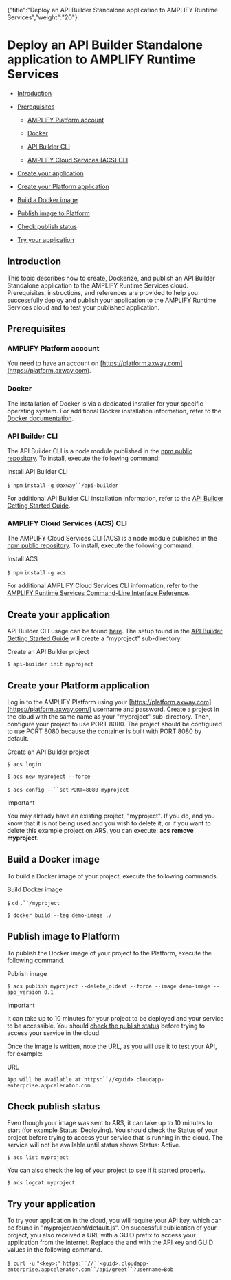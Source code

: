 {"title":"Deploy an API Builder Standalone application to AMPLIFY Runtime Services","weight":"20"} 

# Deploy an API Builder Standalone application to AMPLIFY Runtime Services

*   [Introduction](#Introduction)
    
*   [Prerequisites](#Prerequisites)
    
    *   [AMPLIFY Platform account](#AMPLIFYPlatformaccount)
        
    *   [Docker](#Docker)
        
    *   [API Builder CLI](#APIBuilderCLI)
        
    *   [AMPLIFY Cloud Services (ACS) CLI](#AMPLIFYCloudServices(ACS)CLI)
        
*   [Create your application](#Createyourapplication)
    
*   [Create your Platform application](#CreateyourPlatformapplication)
    
*   [Build a Docker image](#BuildaDockerimage)
    
*   [Publish image to Platform](#PublishimagetoPlatform)
    
*   [Check publish status](#checkpublishstatusCheckpublishstatus)
    
*   [Try your application](#Tryyourapplication)
    

## Introduction

This topic describes how to create, Dockerize, and publish an API Builder Standalone application to the AMPLIFY Runtime Services cloud. Prerequisites, instructions, and references are provided to help you successfully deploy and publish your application to the AMPLIFY Runtime Services cloud and to test your published application.

## Prerequisites

### AMPLIFY Platform account

You need to have an account on [https://platform.axway.com](https://platform.axway.com).

### Docker

The installation of Docker is via a dedicated installer for your specific operating system. For additional Docker installation information, refer to the [Docker documentation](https://docs.docker.com/install/).

### API Builder CLI

The API Builder CLI is a node module published in the [npm public repository](https://www.npmjs.com/package/@axway/api-builder). To install, execute the following command:

Install API Builder CLI

`$ npm` `install` `-g @axway``/api-builder`

For additional API Builder CLI installation information, refer to the [API Builder Getting Started Guide](https://wiki.appcelerator.org/display/AB4/API+Builder+Getting+Started+Guide).

### AMPLIFY Cloud Services (ACS) CLI

The AMPLIFY Cloud Services CLI (ACS) is a node module published in the [npm public repository](https://www.npmjs.com/package/@axway/api-builder). To install, execute the following command:

Install ACS

`$ npm` `install` `-g acs`

For additional AMPLIFY Cloud Services CLI information, refer to the [AMPLIFY Runtime Services Command-Line Interface Reference](/docs/appc/Axway_API_Builder/AMPLIFY_Runtime_Services/AMPLIFY_Runtime_Services_Guide/AMPLIFY_Runtime_Services_Command-Line_Interface_Reference/).

## Create your application

API Builder CLI usage can be found [here](https://www.npmjs.com/package/@axway/api-builder). The setup found in the [API Builder Getting Started Guide](https://wiki.appcelerator.org/display/AB4/API+Builder+Getting+Started+Guide) will create a "myproject" sub-directory.

Create an API Builder project

`$ api-builder init myproject`

## Create your Platform application

Log in to the AMPLIFY Platform using your [https://platform.axway.com](https://platform.axway.com/) username and password. Create a project in the cloud with the same name as your "myproject" sub-directory. Then, configure your project to use PORT 8080. The project should be configured to use PORT 8080 because the container is built with PORT 8080 by default.

Create an API Builder project

`$ acs login`

`$ acs new myproject --force`

`$ acs config --``set` `PORT=8080 myproject`

Important

You may already have an existing project, "myproject". If you do, and you know that it is not being used and you wish to delete it, or if you want to delete this example project on ARS, you can execute: **acs remove myproject**.

## Build a Docker image

To build a Docker image of your project, execute the following commands.

Build Docker image

`$` `cd` `.``/myproject`

`$ docker build --tag demo-image ./`

## Publish image to Platform

To publish the Docker image of your project to the Platform, execute the following command.

Publish image

`$ acs publish myproject --delete_oldest --force --image demo-image --app_version 0.1`

Important

It can take up to 10 minutes for your project to be deployed and your service to be accessible. You should [check the publish status](#checkpublishstatus) before trying to access your service in the cloud.

Once the image is written, note the URL, as you will use it to test your API, for example:

URL

`App will be available at https:``//<guid>.cloudapp-enterprise.appcelerator.com`

## Check publish status

Even though your image was sent to ARS, it can take up to 10 minutes to start (for example Status: Deploying). You should check the Status of your project before trying to access your service that is running in the cloud. The service will not be available until status shows Status: Active.

`$ acs list myproject`

You can also check the log of your project to see if it started properly.

`$ acs logcat myproject`

## Try your application

To try your application in the cloud, you will require your API key, which can be found in "myproject/conf/default.js". On successful publication of your project, you also received a URL with a GUID prefix to access your application from the Internet. Replace the <key> and <guid> with the API key and GUID values in the following command.

`$ curl -u` `"<key>:"` `https:``//``<guid>.cloudapp-enterprise.appcelerator.com``/api/greet``?username=Bob`